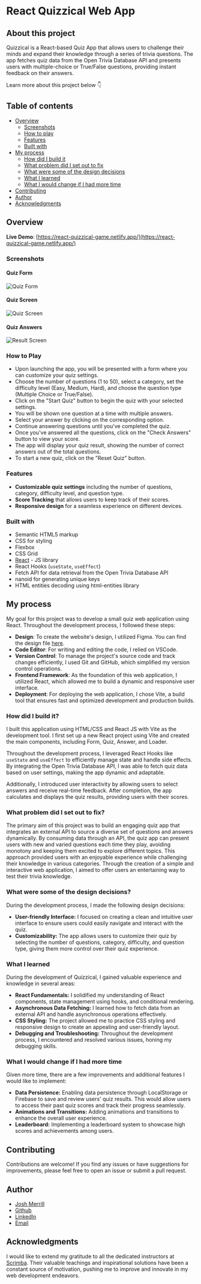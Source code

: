 # React Quizzical Web App

## About this project

Quizzical is a React-based Quiz App that allows users to challenge their minds and expand their knowledge through a series of trivia questions. The app fetches quiz data from the Open Trivia Database API and presents users with multiple-choice or True/False questions, providing instant feedback on their answers.

Learn more about this project below 👇 

## Table of contents

- [Overview](#overview)
  - [Screenshots](#screenshots)
  - [How to play](#how-to-play)
  - [Features](#features)
  - [Built with](#built-with)
- [My process](#my-process)
  - [How did I build it](#how-did-i-build-it)
  - [What problem did I set out to fix](#what-problem-did-i-set-out-to-fix)
  - [What were some of the design decisions](#what-were-some-of-the-design-decisions)
  - [What I learned](#what-i-learned)
  - [What I would change if I had more time](#what-i-would-change-if-i-had-more-time)
- [Contributing](#contributing)
- [Author](#author)
- [Acknowledgments](#acknowledgments)

## Overview

**Live Demo**: [https://react-quizzical-game.netlify.app/](https://react-quizzical-game.netlify.app/)

### Screenshots

#### Quiz Form
![Quiz Form](./public/screenshots/quiz-form.jpg)

#### Quiz Screen
![Quiz Screen](./public/screenshots/quiz-screen.jpg)

#### Quiz Answers
![Result Screen](./public/screenshots/quiz-answers.jpg)


### How to Play

- Upon launching the app, you will be presented with a form where you can customize your quiz settings.
- Choose the number of questions (1 to 50), select a category, set the difficulty level (Easy, Medium, Hard), and choose the question type (Multiple Choice or True/False).
- Click on the "Start Quiz" button to begin the quiz with your selected settings.
- You will be shown one question at a time with multiple answers.
-  Select your answer by clicking on the corresponding option.
- Continue answering questions until you've completed the quiz.
- Once you've answered all the questions, click on the "Check Answers" button to view your score.
- The app will display your quiz result, showing the number of correct answers out of the total questions.
- To start a new quiz, click on the "Reset Quiz" button.


### Features

- **Customizable quiz settings** including the number of questions, category, difficulty level, and question type.
- **Score Tracking** that allows users to keep track of their scores.
- **Responsive design** for a seamless experience on different devices.

 
### Built with

- Semantic HTML5 markup
- CSS for styling
- Flexbox
- CSS Grid
- [React](https://reactjs.org/) - JS library
- React Hooks (`useState`, `useEffect`)
- Fetch API for data retrieval from the Open Trivia Database API
- nanoid for generating unique keys
- HTML entities decoding using html-entities library


## My process

My goal for this project was to develop a small quiz web application using React. Throughout the development process, I followed these steps:

- **Design**: To create the website's design, I utilized Figma. You can find the design file [here](https://www.figma.com/file/BNUzOulp7NAdUsG4ALzU5z/Quizzical-App?type=design&mode=design&t=VJJ4hyra50wP9cP2-1).
- **Code Editor**: For writing and editing the code, I relied on VSCode.
- **Version Control**: To manage the project's source code and track changes efficiently, I used Git and GitHub, which simplified my version control operations.
- **Frontend Framework**: As the foundation of this web application, I utilized React, which allowed me to build a dynamic and responsive user interface.
- **Deployment**: For deploying the web application, I chose Vite, a build tool that ensures fast and optimized development and production builds.


### How did I build it?

I built this application using HTML/CSS and React JS with Vite as the development tool. I first set up a new React project using Vite and created the main components, including Form, Quiz, Answer, and Loader. 

Throughout the development process, I leveraged React Hooks like `useState` and `useEffect` to efficiently manage state and handle side effects. By integrating the Open Trivia Database API, I was able to fetch quiz data based on user settings, making the app dynamic and adaptable. 

Additionally, I introduced user interactivity by allowing users to select answers and receive real-time feedback. After completion, the app calculates and displays the quiz results, providing users with their scores.


### What problem did I set out to fix?

The primary aim of this project was to build an engaging quiz app that integrates an external API to source a diverse set of questions and answers dynamically. By consuming data through an API, the quiz app can present users with new and varied questions each time they play, avoiding monotony and keeping them excited to explore different topics. This approach provided users with an enjoyable experience while challenging their knowledge in various categories. Through the creation of a simple and interactive web application, I aimed to offer users an entertaining way to test their trivia knowledge.

### What were some of the design decisions?

During the development process, I made the following design decisions:

- **User-friendly Interface:** I focused on creating a clean and intuitive user interface to ensure users could easily navigate and interact with the quiz.
- **Customizability:** The app allows users to customize their quiz by selecting the number of questions, category, difficulty, and question type, giving them more control over their quiz experience.
  

### What I learned

During the development of Quizzical, I gained valuable experience and knowledge in several areas:

- **React Fundamentals:** I solidified my understanding of React components, state management using hooks, and conditional rendering.
- **Asynchronous Data Fetching:** I learned how to fetch data from an external API and handle asynchronous operations effectively.
- **CSS Styling:** The project allowed me to practice CSS styling and responsive design to create an appealing and user-friendly layout.
- **Debugging and Troubleshooting:** Throughout the development process, I encountered and resolved various issues, honing my debugging skills.


### What I would change if I had more time

Given more time, there are a few improvements and additional features I would like to implement:

- **Data Persistence:** Enabling data persistence through LocalStorage or Firebase to save and review users' quiz results. This would allow users to access their past quiz scores and track their progress seamlessly.
- **Animations and Transitions:** Adding animations and transitions to enhance the overall user experience.
- **Leaderboard:** Implementing a leaderboard system to showcase high scores and achievements among users.

  
## Contributing

Contributions are welcome! If you find any issues or have suggestions for improvements, please feel free to open an issue or submit a pull request.


## Author

- [Josh Merrill](https://www.josh-merrill.com)
- [Github](https://github.com/josh-merrill)
- [LinkedIn](https://www.linkedin.com/in/joshmmerrill/)
- [Email](mailto:joshmmerrill@outlook.com?subject=Hello!)

  
## Acknowledgments

I would like to extend my gratitude to all the dedicated instructors at [Scrimba](https://github.com/scrimba). Their valuable teachings and inspirational solutions have been a constant source of motivation, pushing me to improve and innovate in my web development endeavors.
